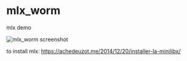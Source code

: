 ﻿
# mlx_worm
mlx demo

![mlx_worm screenshot](https://user-images.githubusercontent.com/11945268/58018984-ac298a80-7b04-11e9-8ffa-db8c5ac8219b.png)

to install mlx:
https://achedeuzot.me/2014/12/20/installer-la-minilibx/
